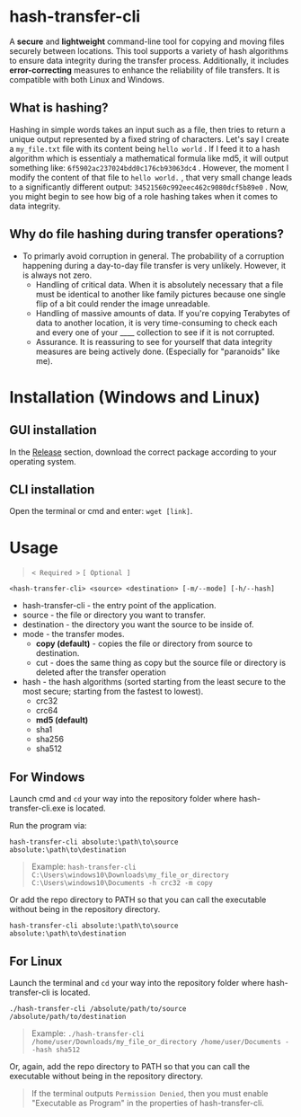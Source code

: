 # hash-transfer-cli
A **secure** and **lightweight** command-line tool for copying and moving files securely between locations. This tool supports a variety of hash algorithms to ensure data integrity during the transfer process. 
Additionally, it includes **error-correcting** measures to enhance the reliability of file transfers. It is compatible with both Linux and Windows.

## What is hashing?
Hashing in simple words takes an input such as a file, then tries to return a unique output represented by a fixed string of characters. Let's say I create a  `my_file.txt`  file with its content being  `hello world` . If I feed it to a hash algorithm which is essentialy a mathematical formula like md5, it will output something like:  `6f5902ac237024bdd0c176cb93063dc4` . However, the moment I modify the content of that file to  `hello world.` , that very small change leads to a significantly different output:  `34521560c992eec462c9080dcf5b89e0` . Now, you might begin to see how big of a role hashing takes when it comes to data integrity.

## Why do file hashing during transfer operations? 
- To primarly avoid corruption in general. The probability of a corruption happening during a day-to-day file transfer is very unlikely. However, it is always not zero.
  - Handling of critical data. When it is absolutely necessary that a file must be identical to another like family pictures because one single flip of a bit could render the image unreadable.
  - Handling of massive amounts of data. If you're copying Terabytes of data to another location, it is very time-consuming to check each and every one of your ____ collection to see if it is not corrupted.
  - Assurance. It is reassuring to see for yourself that data integrity measures are being actively done. (Especially for "paranoids" like me).

# Installation (Windows and Linux)

## GUI installation
In the [Release](https://github.com/Zyd8/hash-transfer-cli) section, download the correct package according to your operating system.

## CLI installation
Open the terminal or cmd and enter: `wget [link]`.

# Usage

> `< Required >` ` [ Optional ] `

```
<hash-transfer-cli> <source> <destination> [-m/--mode] [-h/--hash]
```
- hash-transfer-cli - the entry point of the application.
- source - the file or directory you want to transfer.
- destination - the directory you want the source to be inside of.
- mode - the transfer modes.
  - **copy (default)** - copies the file or directory from source to destination.
  - cut - does the same thing as copy but the source file or directory is deleted after the transfer operation
- hash - the hash algorithms (sorted starting from the least secure to the most secure; starting from the fastest to lowest).
  - crc32
  - crc64
  - **md5 (default)**
  - sha1
  - sha256
  - sha512

## For Windows

Launch cmd and `cd` your way into the repository folder where hash-transfer-cli.exe is located.

Run the program via:
  
```
hash-transfer-cli absolute:\path\to\source absolute:\path\to\destination
```

> Example: `hash-transfer-cli C:\Users\windows10\Downloads\my_file_or_directory C:\Users\windows10\Documents -h crc32 -m copy`

Or add the repo directory to PATH so that you can call the executable without being in the repository directory.

```
hash-transfer-cli absolute:\path\to\source absolute:\path\to\destination
```

## For Linux

Launch the terminal and `cd` your way into the repository folder where hash-transfer-cli is located.

```
./hash-transfer-cli /absolute/path/to/source /absolute/path/to/destination
```

> Example: `./hash-transfer-cli /home/user/Downloads/my_file_or_directory /home/user/Documents --hash sha512`

Or, again, add the repo directory to PATH so that you can call the executable without being in the repository directory.

> If the terminal outputs `Permission Denied`, then you must enable "Executable as Program" in the properties of hash-transfer-cli.














